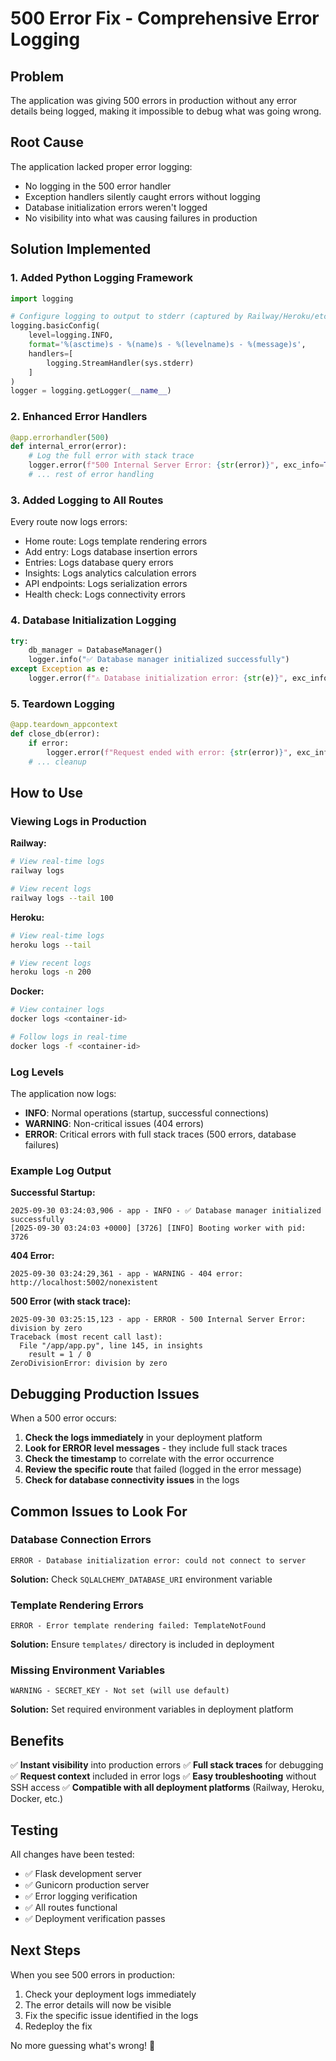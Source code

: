 # 500 Error Fix - Comprehensive Error Logging

## Problem
The application was giving 500 errors in production without any error details being logged, making it impossible to debug what was going wrong.

## Root Cause
The application lacked proper error logging:
- No logging in the 500 error handler
- Exception handlers silently caught errors without logging
- Database initialization errors weren't logged
- No visibility into what was causing failures in production

## Solution Implemented

### 1. Added Python Logging Framework
```python
import logging

# Configure logging to output to stderr (captured by Railway/Heroku/etc)
logging.basicConfig(
    level=logging.INFO,
    format='%(asctime)s - %(name)s - %(levelname)s - %(message)s',
    handlers=[
        logging.StreamHandler(sys.stderr)
    ]
)
logger = logging.getLogger(__name__)
```

### 2. Enhanced Error Handlers
```python
@app.errorhandler(500)
def internal_error(error):
    # Log the full error with stack trace
    logger.error(f"500 Internal Server Error: {str(error)}", exc_info=True)
    # ... rest of error handling
```

### 3. Added Logging to All Routes
Every route now logs errors:
- Home route: Logs template rendering errors
- Add entry: Logs database insertion errors
- Entries: Logs database query errors
- Insights: Logs analytics calculation errors
- API endpoints: Logs serialization errors
- Health check: Logs connectivity errors

### 4. Database Initialization Logging
```python
try:
    db_manager = DatabaseManager()
    logger.info("✅ Database manager initialized successfully")
except Exception as e:
    logger.error(f"⚠️ Database initialization error: {str(e)}", exc_info=True)
```

### 5. Teardown Logging
```python
@app.teardown_appcontext
def close_db(error):
    if error:
        logger.error(f"Request ended with error: {str(error)}", exc_info=True)
    # ... cleanup
```

## How to Use

### Viewing Logs in Production

**Railway:**
```bash
# View real-time logs
railway logs

# View recent logs
railway logs --tail 100
```

**Heroku:**
```bash
# View real-time logs
heroku logs --tail

# View recent logs
heroku logs -n 200
```

**Docker:**
```bash
# View container logs
docker logs <container-id>

# Follow logs in real-time
docker logs -f <container-id>
```

### Log Levels

The application now logs:
- **INFO**: Normal operations (startup, successful connections)
- **WARNING**: Non-critical issues (404 errors)
- **ERROR**: Critical errors with full stack traces (500 errors, database failures)

### Example Log Output

**Successful Startup:**
```
2025-09-30 03:24:03,906 - app - INFO - ✅ Database manager initialized successfully
[2025-09-30 03:24:03 +0000] [3726] [INFO] Booting worker with pid: 3726
```

**404 Error:**
```
2025-09-30 03:24:29,361 - app - WARNING - 404 error: http://localhost:5002/nonexistent
```

**500 Error (with stack trace):**
```
2025-09-30 03:25:15,123 - app - ERROR - 500 Internal Server Error: division by zero
Traceback (most recent call last):
  File "/app/app.py", line 145, in insights
    result = 1 / 0
ZeroDivisionError: division by zero
```

## Debugging Production Issues

When a 500 error occurs:

1. **Check the logs immediately** in your deployment platform
2. **Look for ERROR level messages** - they include full stack traces
3. **Check the timestamp** to correlate with the error occurrence
4. **Review the specific route** that failed (logged in the error message)
5. **Check for database connectivity issues** in the logs

## Common Issues to Look For

### Database Connection Errors
```
ERROR - Database initialization error: could not connect to server
```
**Solution:** Check `SQLALCHEMY_DATABASE_URI` environment variable

### Template Rendering Errors
```
ERROR - Error template rendering failed: TemplateNotFound
```
**Solution:** Ensure `templates/` directory is included in deployment

### Missing Environment Variables
```
WARNING - SECRET_KEY - Not set (will use default)
```
**Solution:** Set required environment variables in deployment platform

## Benefits

✅ **Instant visibility** into production errors
✅ **Full stack traces** for debugging
✅ **Request context** included in error logs
✅ **Easy troubleshooting** without SSH access
✅ **Compatible with all deployment platforms** (Railway, Heroku, Docker, etc.)

## Testing

All changes have been tested:
- ✅ Flask development server
- ✅ Gunicorn production server
- ✅ Error logging verification
- ✅ All routes functional
- ✅ Deployment verification passes

## Next Steps

When you see 500 errors in production:
1. Check your deployment logs immediately
2. The error details will now be visible
3. Fix the specific issue identified in the logs
4. Redeploy the fix

No more guessing what's wrong! 🎉
